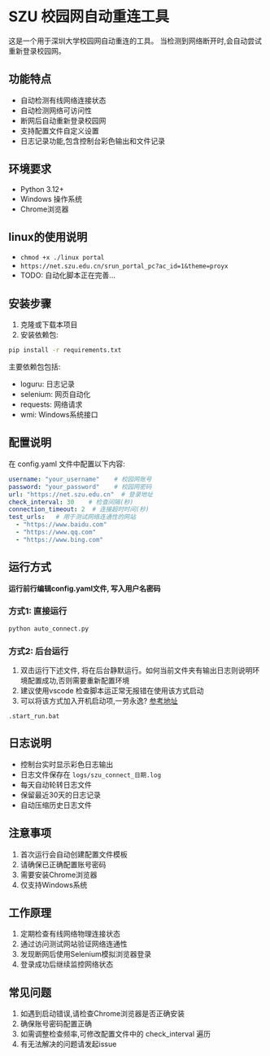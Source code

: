 # SZU 校园网自动重连工具
这是一个用于深圳大学校园网自动重连的工具。
当检测到网络断开时,会自动尝试重新登录校园网。

## 功能特点
- 自动检测有线网络连接状态
- 自动检测网络可访问性
- 断网后自动重新登录校园网
- 支持配置文件自定义设置
- 日志记录功能,包含控制台彩色输出和文件记录

## 环境要求
- Python 3.12+
- Windows 操作系统
- Chrome浏览器

## linux的使用说明
- `chmod +x ./linux portal`
- `https://net.szu.edu.cn/srun_portal_pc?ac_id=1&theme=proyx`
- TODO: 自动化脚本正在完善...

## 安装步骤

1. 克隆或下载本项目
2. 安装依赖包:
```bash
pip install -r requirements.txt
```

主要依赖包包括:
- loguru: 日志记录
- selenium: 网页自动化
- requests: 网络请求
- wmi: Windows系统接口

## 配置说明

在 config.yaml 文件中配置以下内容:

```yaml
username: "your_username"    # 校园网账号
password: "your_password"    # 校园网密码
url: "https://net.szu.edu.cn"  # 登录地址
check_interval: 30    # 检查间隔(秒)
connection_timeout: 2  # 连接超时时间(秒)
test_urls:   # 用于测试网络连通性的网站
  - "https://www.baidu.com"
  - "https://www.qq.com" 
  - "https://www.bing.com"
```

## 运行方式
**运行前行编辑config.yaml文件, 写入用户名密码**

### 方式1: 直接运行
```bash
python auto_connect.py
```

### 方式2: 后台运行
1. 双击运行下述文件, 将在后台静默运行。如何当前文件夹有输出日志则说明环境配置成功,否则需要重新配置环境
2. 建议使用vscode 检查脚本运正常无报错在使用该方式启动
3. 可以将该方式加入开机启动项,一劳永逸? [参考地址](https://www.cnblogs.com/onecyl/p/16643926.html)
```
.start_run.bat
```


## 日志说明

- 控制台实时显示彩色日志输出
- 日志文件保存在 `logs/szu_connect_日期.log`
- 每天自动轮转日志文件
- 保留最近30天的日志记录
- 自动压缩历史日志文件

## 注意事项
1. 首次运行会自动创建配置文件模板
2. 请确保已正确配置账号密码
3. 需要安装Chrome浏览器
4. 仅支持Windows系统

## 工作原理

1. 定期检查有线网络物理连接状态
2. 通过访问测试网站验证网络连通性
3. 发现断网后使用Selenium模拟浏览器登录
4. 登录成功后继续监控网络状态

## 常见问题

1. 如遇到启动错误,请检查Chrome浏览器是否正确安装
2. 确保账号密码配置正确
3. 如需调整检查频率,可修改配置文件中的 check_interval 遍历
4. 有无法解决的问题请发起issue
